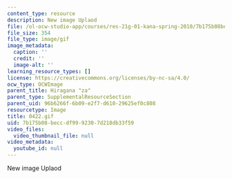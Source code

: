 ```yaml
---
content_type: resource
description: New image Uplaod
file: /ol-ocw-studio-app/courses/res-21g-01-kana-spring-2010/7b175b08beccdf9992307d218db33f59_0422.gif
file_size: 354
file_type: image/gif
image_metadata:
  caption: ''
  credit: ''
  image-alt: ''
learning_resource_types: []
license: https://creativecommons.org/licenses/by-nc-sa/4.0/
ocw_type: OCWImage
parent_title: Hiragana "za"
parent_type: SupplementalResourceSection
parent_uid: 96b6266f-6b09-e2f7-d610-29625ef0c808
resourcetype: Image
title: 0422.gif
uid: 7b175b08-becc-df99-9230-7d218db33f59
video_files:
  video_thumbnail_file: null
video_metadata:
  youtube_id: null
---
```

New image Uplaod
